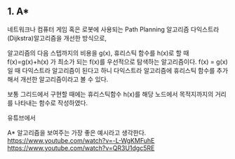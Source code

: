 ## 1. A*

네트워크나 컴퓨터 게임 혹은 로봇에 사용되는 Path Planning 알고리즘
다익스트라(Dijkstra)알고리즘을 개선한 방식으로, 


알고리즘의 다음 스텝까지의 비용을 g(x), 휴리스틱 함수를 h(x)로 할 때 
f(x)=g(x)+h(x)
가 최소가 되는 f(x)를 우선적으로 탐색하는 알고리즘이다.
f(x) = g(x)일 때 다익스트라 알고리즘이 된다고 하니 다익스트라 알고리즘에 휴리스틱 함수를 추가해서 개선한 알고리즘이라고 볼 수 있다.

보통 그리드에서 구현할 때에는 휴리스틱함수 h(x)를 해당 노드에서 목적지까지의 거리를 나타내는 함수로 작성하였다.





유튜브에서 



A* 알고리즘을 보여주는 가장 좋은 예시라고 생각한다.
https://www.youtube.com/watch?v=-L-WgKMFuhE
https://www.youtube.com/watch?v=QR3U1dgc5RE
